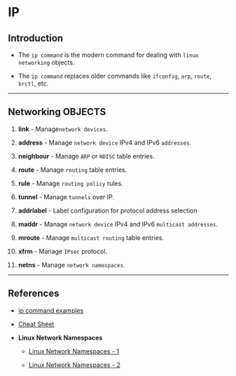 # IP

## Introduction

* The `ip command` is the modern command for dealing with `linux networking` objects.

* The `ip command` replaces older commands like `ifconfig`, `arp`, `route`, `brctl`, etc.

---

## Networking OBJECTS

1. __link__ - Manage`network devices`.

2. __address__ - Manage `network device` IPv4 and IPv6 `addresses`. 

3. __neighbour__ - Manage `ARP` or `NDISC` table entries.

4. __route__ - Manage `routing` table entries.

5. __rule__ - Manage `routing policy` rules.

6. __tunnel__ - Manage `tunnels` over IP.

7. __addrlabel__ -  Label configuration for protocol address selection

8. __maddr__ - Manage `network device` IPv4 and IPv6 `multicast addresses`. 

9. __mroute__ - Manage `multicast routing` table entries.

10. __xfrm__ - Manage `IPsec` protocol.

11. __netns__ - Manage `network namespaces`.

---

## References

* [ip command examples](https://www.cyberciti.biz/faq/linux-ip-command-examples-usage-syntax)

* [Cheat Sheet](https://access.redhat.com/sites/default/files/attachments/rh_ip_command_cheatsheet_1214_jcs_print.pdf)

* __Linux Network Namespaces__

    * [Linux Network Namespaces - 1](https://blog.scottlowe.org/2013/09/04/introducing-linux-network-namespaces)

    * [Linux Network Namespaces - 2](https://lwn.net/Articles/580893/)